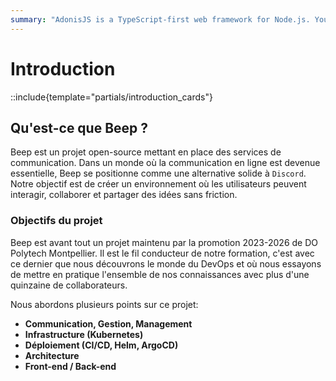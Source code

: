 ```yaml
---
summary: "AdonisJS is a TypeScript-first web framework for Node.js. You can use it to create a full-stack web application or a JSON API server."
---
```


# Introduction

::include{template="partials/introduction_cards"}

## Qu'est-ce que Beep ?
Beep est un projet open-source mettant en place des services de communication. Dans un monde où la communication
en ligne est devenue essentielle, Beep se positionne comme une alternative solide à `Discord`. Notre objectif est de créer un environnement où les utilisateurs peuvent interagir, collaborer et partager des idées sans friction.

### Objectifs du projet
Beep est avant tout un projet maintenu par la promotion 2023-2026 de DO Polytech Montpellier.
Il est le fil conducteur de notre formation, c'est avec ce dernier que nous découvrons le monde du DevOps et où nous
essayons de mettre en pratique l'ensemble de nos connaissances avec plus d'une quinzaine de collaborateurs.

Nous abordons plusieurs points sur ce projet:
- __Communication, Gestion, Management__
- __Infrastructure (Kubernetes)__
- __Déploiement (CI/CD, Helm, ArgoCD)__
- __Architecture__
- __Front-end / Back-end__


